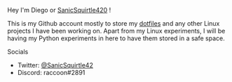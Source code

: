 Hey I'm Diego or [SanicSquirtle420](https://www.github.com/sanicsquirtle420) !

This is my Github account mostly to store my [dotfiles](https://www.github.com/sanicsquirtle420/dotfiles) and any other Linux projects I have been working on. Apart from my Linux experiments, I will be having my Python experiments in here to have them stored in a safe space.

Socials
- Twitter: [@SanicSquirtle42](https://www.twitter.com/SanicSquirtle42)
- Discord: raccoon#2891

<!---
sanicsquirtle420/sanicsquirtle420 is a ✨ special ✨ repository because its `README.md` (this file) appears on your GitHub profile.
You can click the Preview link to take a look at your changes.
--->
